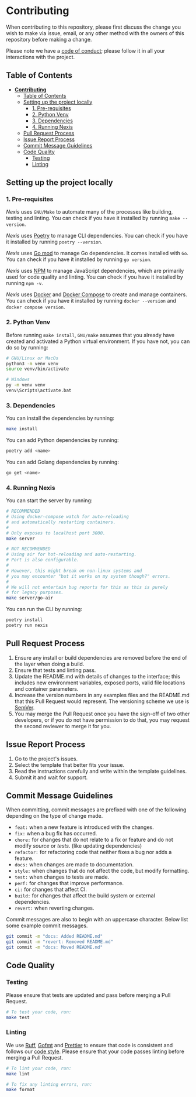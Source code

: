 # **Contributing**

When contributing to this repository,
please first discuss the change you wish to make via issue, email, or any other method
with the owners of this repository before making a change.

Please note we have a [code of conduct](./.github/CODE_OF_CONDUCT.md);
please follow it in all your interactions with the project.

## Table of Contents

<!-- prettier-ignore-start -->
<!--toc:start-->

- [**Contributing**](#contributing)
  - [Table of Contents](#table-of-contents)
  - [Setting up the project locally](#setting-up-the-project-locally)
    - [1. Pre-requisites](#1-pre-requisites)
    - [2. Python Venv](#2-python-venv)
    - [3. Dependencies](#3-dependencies)
    - [4. Running Nexis](#4-running-nexis)
  - [Pull Request Process](#pull-request-process)
  - [Issue Report Process](#issue-report-process)
  - [Commit Message Guidelines](#commit-message-guidelines)
  - [Code Quality](#code-quality)
    - [Testing](#testing)
    - [Linting](#linting)

<!--toc:end-->
<!-- prettier-ignore-end -->

## Setting up the project locally

### 1. Pre-requisites

_Nexis_ uses `GNU/Make` to automate many of the processes like
building, testing and linting. You can check if you have it installed
by running `make --version`.

_Nexis_ uses [Poetry](https://python-poetry.org/) to manage CLI dependencies.
You can check if you have it installed by running `poetry --version`.

_Nexis_ uses [Go mod](https://golang.org/ref/mod) to manage Go dependencies.
It comes installed with `Go`. You can check if you have it installed by
running `go version`.

_Nexis_ uses [NPM](https://www.npmjs.com/) to manage JavaScript dependencies,
which are primarily used for code quality and linting.
You can check if you have it installed by running `npm -v`.

_Nexis_ uses [Docker](https://www.docker.com/) and [Docker Compose](https://docs.docker.com/compose/) to create and manage containers.
You can check if you have it installed by running `docker --version` and `docker compose version`.

### 2. Python Venv

Before running `make install`, `GNU/make` assumes that you already have
created and activated a Python virtual environment. If you have not, you can
do so by running:

```sh
# GNU/Linux or MacOs
python3 -m venv venv
source venv/bin/activate

# Windows
py -m venv venv
venv\Scripts\activate.bat
```

### 3. Dependencies

You can install the dependencies by running:

```sh
make install
```

You can add Python dependencies by running:

```sh
poetry add <name>
```

You can add Golang dependencies by running:

```sh
go get <name>
```

### 4. Running Nexis

You can start the server by running:

```sh
# RECOMMENDED
# Using docker-compose watch for auto-reloading
# and automatically restarting containers.
#
# Only exposes to localhost port 3000.
make server

# NOT RECOMMENDED
# Using air for hot-reloading and auto-restarting.
# Port is also configurable.
#
# However, this might break on non-linux systems and
# you may encounter "but it works on my system though?" errors.
#
# We will not entertain bug reports for this as this is purely
# for legacy purposes.
make server/go-air
```

You can run the CLI by running:

```sh
poetry install
poetry run nexis
```

## Pull Request Process

1. Ensure any install or build dependencies are removed before the end of the layer
   when doing a build.
2. Ensure that tests and linting pass.
3. Update the README.md with details of changes to the interface;
   this includes new environment variables, exposed ports,
   valid file locations and container parameters.
4. Increase the version numbers in any examples files and the README.md
   that this Pull Request would represent. The versioning scheme we use is [SemVer](http://semver.org/).
5. You may merge the Pull Request once you have the sign-off of two other developers,
   or if you do not have permission to do that, you may request the second reviewer
   to merge it for you.

## Issue Report Process

1. Go to the project's issues.
2. Select the template that better fits your issue.
3. Read the instructions carefully and write within the template guidelines.
4. Submit it and wait for support.

## Commit Message Guidelines

When committing, commit messages are prefixed with one of the
following depending on the type of change made.

- `feat:` when a new feature is introduced with the changes.
- `fix:` when a bug fix has occurred.
- `chore:` for changes that do not relate to a fix or feature and do not modify
  _source_ or _tests_. (like updating dependencies)
- `refactor:` for refactoring code that neither fixes a bug nor adds a feature.
- `docs:` when changes are made to documentation.
- `style:` when changes that do not affect the code, but modify formatting.
- `test:` when changes to tests are made.
- `perf:` for changes that improve performance.
- `ci:` for changes that affect CI.
- `build:` for changes that affect the build system or external dependencies.
- `revert:` when reverting changes.

Commit messages are also to begin with an uppercase character.
Below list some example commit messages.

```sh
git commit -m "docs: Added README.md"
git commit -m "revert: Removed README.md"
git commit -m "docs: Moved README.md"
```

## Code Quality

### Testing

Please ensure that tests are updated and pass before merging a Pull Request.

```sh
# To test your code, run:
make test
```

### Linting

We use [Ruff](https://docs.astral.sh/ruff/),
[Gofmt](https://pkg.go.dev/cmd/gofmt) and [Prettier](https://prettier.io/)
to ensure that code is consistent and follows our [code style](./.github/CODESTYLE.md).
Please ensure that your code passes linting before merging a Pull Request.

```sh
# To lint your code, run:
make lint

# To fix any linting errors, run:
make format
```
